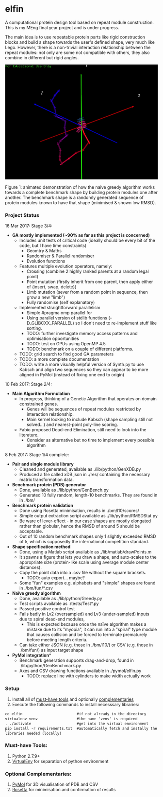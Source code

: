# elfin
A computational protein design tool based on repeat module construction. This is my MEng final year project and is under progress.

The main idea is to use repeatable protein parts like rigid construction blocks and build a shape towards the user's defined shape, very much like Lego. However, there is a non-trivial interaction relationship between the repeat modules: not only are some not compatible with others, they also combine in different but rigid angles.

![alt tag](res/gifs/6vjex8d.gif)

Figure 1: animated demonstration of how the naive greedy algorithm works towards a complete benchmark shape by building protein modules one after another. The benchmark shape is a randomly generated sequence of protein modules known to have that shape (minimised & shown low RMSD).

### Project Status

16 Mar 2017: Stage 3/4:
   * **GA mostly implemented (~90% as far as this project is concerned)**
      * Includes unit tests of critical code (ideally should be every bit of the code, but I have time constraints)
         * Geomtry & Maths
         * Randomiser & Parallel randomiser
         * Evolution functions
      * Features multiple evolution operators, namely:
         * Crossing (combine 2 highly ranked parents at a random legal point)
         * Point mutation (firstly inherit from one parent, then apply either of {insert, swap, delete})
         * Limb mutation (sever from a random point in sequence, then grow a new "limb")
         * Fully randomise (self explanatory)
      * Implemented straightforward parallelism
         * Simple #pragma omp parallel for
         * Using parallel version of stdlib functions (-D_GLIBCXX_PARALLEL) so I don't need to re-implement stuff like sorting.
         * TODO: further investigate memory access patterns and optimisation opportunities
         * TODO: test on GPUs using OpenMP 4.5
         * TODO: benchmark on a couple of different platforms.
      * TODO: grid search to find good GA parameters
      * TODO: a more complete documentation
      * TODO: write a more visually helpful version of Synth.py to use Kabsch and align two sequences so they can appear to be more aligned in PyMol (instead of fixing one end to origin)

10 Feb 2017: Stage 2/4:
   * **Main Algorithm Formulation**
      * In progress, thinking of a Genetic Algorithm that operates on domain constrained genes.
         * Genes will be sequences of repeat modules restricted by interaction relationship.
         * Main kernel looking to include Kabsch (shape sampling still not solved...) and nearest-point poly-line scoring.
      * Fabio proposed Dead-end Elimination, still need to look into the literature.
         * Consider as alternative but no time to implement every possible algorithm 

8 Feb 2017: Stage 1/4 complete:
   * **Pair and single module library**
      * Cleaned and generated, available as ./lib/python/GenXDB.py
      * Produced a file called xDB.json in ./res/ containing the necessary matrix transformation data.
   * **Benchmark protein (PDB) generator**
      * Done, available as ./lib/python/GenBench.py
      * Generated 10 fully random, length-10 benchmarks. They are found in in ./bm/
   * **Benchmark protein validation**
      * Done using Rosetta minimisation, results in ./bm/l10/scores/
      * Simple output extraction script available as ./lib/python/RMSDStat.py
      * Be ware of lever-effect - in our case shapes are mostly elongated rather than globular, hence the RMSD of around 5 should be acceptable.
      * Out of 10 random benchmark shapes only 1 slightly exceeded RMSD of 5, which is supposedly the international competition standard.
   * **Shape specification method**
      * Done, using a Matlab script available as ./lib/matlab/drawPoints.m
      * It spawns a figure that lets you draw a shape, and auto-scales to the appropriate size (protein-like scale using average module center distances).
      * Copy the point data into a .csv file without the square brackets.
         * TODO: auto export... maybe?
      * Some "fun" examples e.g. alphabets and "simple" shapes are found in ./bm/fun/*.csv
   * **Naïve greedy algorithm**
      * Done, available as ./lib/python/Greedy.py
      * Test scripts available as ./tests/Test*.py
      * Passed positive control test
      * Fails badly in Lv2 (oversampled) and Lv3 (under-sampled) inputs due to spiral dead-end modules, 
         * This is expected because once the naïve algorithm makes a mistake due to its "myopia", it can run into a "spiral" type module that causes collision and be forced to terminate prematurely before meeting length criteria.
      * Can take either JSON (e.g. those in ./bm/l10/) or CSV (e.g. those in ./bm/fun/) as input target shape
   * **PyMol integration***
      * Benchmark generation supports drag-and-drop, found in ./lib/python/GenBenchmark.py
      * Axes and CSV drawing functions available in ./pymol/elfin.py
         * TODO: replace line with cylinders to make width actually work


### Setup 
1. Install all of [must-have tools]() and optionally [complementaries]()
3. Execute the following commands to install necesssary libraries:
```
cd elfin                         #if not already in the directory
virtualenv venv                  #the name 'venv' is required
. ./activate                     #get into the virtual environment
pip install -r requirements.txt  #automatically fetch and instally the libraries needed (locally)
```

### Must-have Tools: 
1. Python 2.7.9+
2. [VirtualEnv](https://virtualenv.pypa.io/en/stable/) for separation of python environment

### Optional Complementaries:
1. [PyMol]() for 3D visualisation of PDB and CSV
2. [Rosetta](https://www.rosettacommons.org/software/license-and-download) for minimisation and confirmation of results
